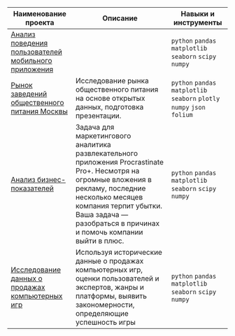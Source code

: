 | Наименование проекта | Описание | Навыки и инструменты |
|----------------------|----------|------|
| [Анализ поведения пользователей мобильного приложения][1] |  | `python` `pandas` `matplotlib` `seaborn` `scipy` `numpy` |
| [Рынок заведений общественного питания Москвы][2] | Исследование рынка общественного питания на основе открытых данных, подготовка презентации. | `python` `pandas` `matplotlib` `seaborn` `plotly` `numpy` `json` `folium`|
| [Анализ бизнес-показателей][3] | Задача для маркетингового аналитика развлекательного приложения Procrastinate Pro+. Несмотря на огромные вложения в рекламу, последние несколько месяцев компания терпит убытки. Ваша задача — разобраться в причинах и помочь компании выйти в плюс. | `python` `pandas` `matplotlib` `seaborn` `scipy` `numpy` |
| [Исследование данных о продажах компьютерных игр][4] | Используя исторические данные о продажах компьютерных игр, оценки пользователей и экспертов, жанры и платформы, выявить закономерности, определяющие успешность игры  | `python` `pandas` `matplotlib` `seaborn` `scipy` `numpy` |


[1]: /MobileApp_UserBehavior/README.md  
[2]: /MoscowCateringEstablishments/README.md  
[3]: /BusinessMetricsAnalysis/README.md
[4]: /VideogameSales/README.md  
